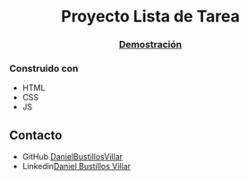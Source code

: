 <h1 align="center">Proyecto Lista de Tarea</h1>


<div align="center">
  <h3>
    <a href="https://danielbustillosvillar.github.io/lista_de_tareas_alura">
      Demostración
    </a>
  </h3>
</div>

### Construido con

<!-- This section should list any major frameworks that you built your project using. Here are a few examples.-->

- HTML
- CSS
- JS
## Contacto

- GitHub [DanielBustillosVillar](https://github.com/DanielBustillosVillar)
- Linkedin[Daniel Bustillos Villar](https://www.linkedin.com/in/daniel-bustillos-marketingydesarrolloweb/)